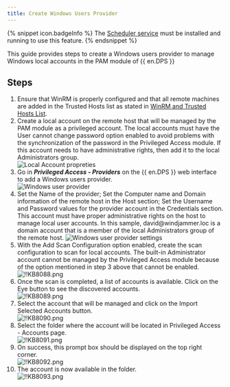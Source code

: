 ```yaml
---
title: Create Windows Users Provider
---
```

{% snippet icon.badgeInfo %}
The [Scheduler service](/kb/devolutions-server/knowledge-base/scheduler-service-general-information/) must be installed and running to use this feature.
{% endsnippet %}

This guide provides steps to create a Windows users provider to manage Windows local accounts in the PAM module of {{ en.DPS }}

## Steps

1. Ensure that WinRM is properly configured and that all remote machines are added in the Trusted Hosts list as stated in [WinRM and Trusted Hosts List](/kb/devolutions-server/how-to-articles/winrm-trustedhostslist/).
1. Create a local account on the remote host that will be managed by the PAM module as a privileged account. The local accounts must have the User cannot change password option enabled to avoid problems with the synchronization of the password in the Privileged Access module. If this account needs to have administrative rights, then add it to the local Administrators group.  
![Local Account propreties](/img/en/kb/KB8086.png)
1. Go in ***Privileged Access - Providers*** on the {{ en.DPS }} web interface to add a Windows users provider.  
![Windows user provider](/img/en/kb/KB8085.png)
1. Set the Name of the provider; Set the Computer name and Domain information of the remote host in the Host section; Set the Username and Password values for the provider account in the Credentials section. This account must have proper administrative rights on the host to manage local user accounts. In this sample, david<area>@windjammer.loc is a domain account that is a member of the local Administrators group of the remote host.
![Windows user provider settings](/img/en/kb/KB8087.png)
1. With the Add Scan Configuration option enabled, create the scan configuration to scan for local accounts. The built-in Administrator account cannot be managed by the Privileged Access module because of the option mentioned in step 3 above that cannot be enabled.  
![!!KB8088.png](/img/en/kb/KB8088.png)
1. Once the scan is completed, a list of accounts is available. Click on the Eye button to see the discovered accounts.  
![!!KB8089.png](/img/en/kb/KB8089.png)
1. Select the account that will be managed and click on the Import Selected Accounts button.  
![!!KB8090.png](/img/en/kb/KB8090.png)
1. Select the folder where the account will be located in Privileged Access - Accounts page.  
![!!KB8091.png](/img/en/kb/KB8091.png)
1. On success, this prompt box should be displayed on the top right corner.  
![!!KB8092.png](/img/en/kb/KB8092.png)
1. The account is now available in the folder.  
![!!KB8093.png](/img/en/kb/KB8093.png)
